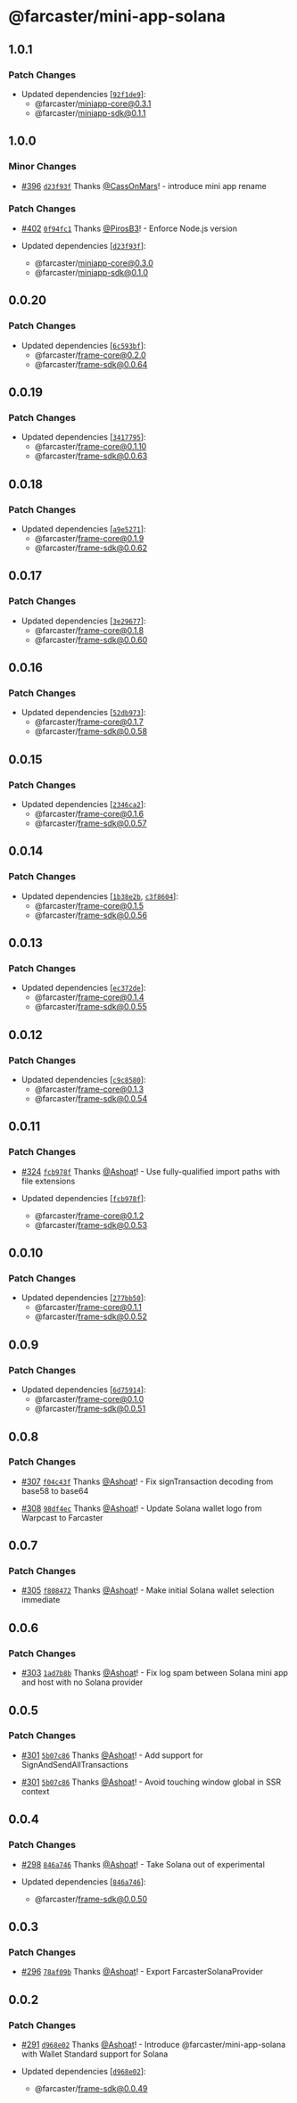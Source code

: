 # @farcaster/mini-app-solana

## 1.0.1

### Patch Changes

- Updated dependencies [[`92f1de9`](https://github.com/farcasterxyz/miniapps/commit/92f1de9c4e7307915b39aac470a4322707911bae)]:
  - @farcaster/miniapp-core@0.3.1
  - @farcaster/miniapp-sdk@0.1.1

## 1.0.0

### Minor Changes

- [#396](https://github.com/farcasterxyz/miniapps/pull/396) [`d23f93f`](https://github.com/farcasterxyz/miniapps/commit/d23f93f5dcfb382d52e2faa8dc6be3dd1ab0674f) Thanks [@CassOnMars](https://github.com/CassOnMars)! - introduce mini app rename

### Patch Changes

- [#402](https://github.com/farcasterxyz/miniapps/pull/402) [`0f94fc1`](https://github.com/farcasterxyz/miniapps/commit/0f94fc15b590a551dffb545be9f04fcf9ea41689) Thanks [@PirosB3](https://github.com/PirosB3)! - Enforce Node.js version

- Updated dependencies [[`d23f93f`](https://github.com/farcasterxyz/miniapps/commit/d23f93f5dcfb382d52e2faa8dc6be3dd1ab0674f)]:
  - @farcaster/miniapp-core@0.3.0
  - @farcaster/miniapp-sdk@0.1.0

## 0.0.20

### Patch Changes

- Updated dependencies [[`6c593bf`](https://github.com/farcasterxyz/miniapps/commit/6c593bf4971c40d00dfc1d99a6a063b0ccf4f6b3)]:
  - @farcaster/frame-core@0.2.0
  - @farcaster/frame-sdk@0.0.64

## 0.0.19

### Patch Changes

- Updated dependencies [[`3417795`](https://github.com/farcasterxyz/miniapps/commit/34177950c373087a989dedfa0bf5eac6391f0850)]:
  - @farcaster/frame-core@0.1.10
  - @farcaster/frame-sdk@0.0.63

## 0.0.18

### Patch Changes

- Updated dependencies [[`a9e5271`](https://github.com/farcasterxyz/miniapps/commit/a9e5271c2b8675b60787e9d4a65f707de6a2fd28)]:
  - @farcaster/frame-core@0.1.9
  - @farcaster/frame-sdk@0.0.62

## 0.0.17

### Patch Changes

- Updated dependencies [[`3e29677`](https://github.com/farcasterxyz/miniapps/commit/3e2967746bb25776fbbf67a059b421640f190491)]:
  - @farcaster/frame-core@0.1.8
  - @farcaster/frame-sdk@0.0.60

## 0.0.16

### Patch Changes

- Updated dependencies [[`52db973`](https://github.com/farcasterxyz/miniapps/commit/52db9738d45fe3be3afd1db0197bde98c08fd5ca)]:
  - @farcaster/frame-core@0.1.7
  - @farcaster/frame-sdk@0.0.58

## 0.0.15

### Patch Changes

- Updated dependencies [[`2346ca2`](https://github.com/farcasterxyz/miniapps/commit/2346ca27ffdc38076e413c2f66584488b55c4c2f)]:
  - @farcaster/frame-core@0.1.6
  - @farcaster/frame-sdk@0.0.57

## 0.0.14

### Patch Changes

- Updated dependencies [[`1b38e2b`](https://github.com/farcasterxyz/miniapps/commit/1b38e2bd8767c1b88c12dd09292db642cdf58e26), [`c3f8604`](https://github.com/farcasterxyz/miniapps/commit/c3f8604979468145792b4374cacd546060bfe997)]:
  - @farcaster/frame-core@0.1.5
  - @farcaster/frame-sdk@0.0.56

## 0.0.13

### Patch Changes

- Updated dependencies [[`ec372de`](https://github.com/farcasterxyz/miniapps/commit/ec372de3c0c7bcfa0e6acd7c30e0ae1385606d27)]:
  - @farcaster/frame-core@0.1.4
  - @farcaster/frame-sdk@0.0.55

## 0.0.12

### Patch Changes

- Updated dependencies [[`c9c8580`](https://github.com/farcasterxyz/miniapps/commit/c9c858040370cc4a14691585bb1cee10afde878b)]:
  - @farcaster/frame-core@0.1.3
  - @farcaster/frame-sdk@0.0.54

## 0.0.11

### Patch Changes

- [#324](https://github.com/farcasterxyz/miniapps/pull/324) [`fcb978f`](https://github.com/farcasterxyz/miniapps/commit/fcb978fc45d60cb0c1e5233fc87643d796d17151) Thanks [@Ashoat](https://github.com/Ashoat)! - Use fully-qualified import paths with file extensions

- Updated dependencies [[`fcb978f`](https://github.com/farcasterxyz/miniapps/commit/fcb978fc45d60cb0c1e5233fc87643d796d17151)]:
  - @farcaster/frame-core@0.1.2
  - @farcaster/frame-sdk@0.0.53

## 0.0.10

### Patch Changes

- Updated dependencies [[`277bb50`](https://github.com/farcasterxyz/miniapps/commit/277bb505c4e75f452ce6f1e0df3d936b21e0c8e1)]:
  - @farcaster/frame-core@0.1.1
  - @farcaster/frame-sdk@0.0.52

## 0.0.9

### Patch Changes

- Updated dependencies [[`6d75914`](https://github.com/farcasterxyz/miniapps/commit/6d7591416086d19925315b95f434a8151c919e2b)]:
  - @farcaster/frame-core@0.1.0
  - @farcaster/frame-sdk@0.0.51

## 0.0.8

### Patch Changes

- [#307](https://github.com/farcasterxyz/miniapps/pull/307) [`f04c43f`](https://github.com/farcasterxyz/miniapps/commit/f04c43f403ce04b09f2fc59e95eb756391f01311) Thanks [@Ashoat](https://github.com/Ashoat)! - Fix signTransaction decoding from base58 to base64

- [#308](https://github.com/farcasterxyz/miniapps/pull/308) [`98df4ec`](https://github.com/farcasterxyz/miniapps/commit/98df4ec82b8cb039b5b25a91dae7abc760185be9) Thanks [@Ashoat](https://github.com/Ashoat)! - Update Solana wallet logo from Warpcast to Farcaster

## 0.0.7

### Patch Changes

- [#305](https://github.com/farcasterxyz/miniapps/pull/305) [`f808472`](https://github.com/farcasterxyz/miniapps/commit/f808472de6453391cd70c35ead848a56268236b9) Thanks [@Ashoat](https://github.com/Ashoat)! - Make initial Solana wallet selection immediate

## 0.0.6

### Patch Changes

- [#303](https://github.com/farcasterxyz/miniapps/pull/303) [`1ad7b8b`](https://github.com/farcasterxyz/miniapps/commit/1ad7b8b1e3eb13c80ca8fbab6e12db05c3b72e42) Thanks [@Ashoat](https://github.com/Ashoat)! - Fix log spam between Solana mini app and host with no Solana provider

## 0.0.5

### Patch Changes

- [#301](https://github.com/farcasterxyz/miniapps/pull/301) [`5b07c86`](https://github.com/farcasterxyz/miniapps/commit/5b07c866e08be6ac92962daf066f6553008c6a1c) Thanks [@Ashoat](https://github.com/Ashoat)! - Add support for SignAndSendAllTransactions

- [#301](https://github.com/farcasterxyz/miniapps/pull/301) [`5b07c86`](https://github.com/farcasterxyz/miniapps/commit/5b07c866e08be6ac92962daf066f6553008c6a1c) Thanks [@Ashoat](https://github.com/Ashoat)! - Avoid touching window global in SSR context

## 0.0.4

### Patch Changes

- [#298](https://github.com/farcasterxyz/miniapps/pull/298) [`846a746`](https://github.com/farcasterxyz/miniapps/commit/846a746d1bdea527517dd503c4e2acda1b06c000) Thanks [@Ashoat](https://github.com/Ashoat)! - Take Solana out of experimental

- Updated dependencies [[`846a746`](https://github.com/farcasterxyz/miniapps/commit/846a746d1bdea527517dd503c4e2acda1b06c000)]:
  - @farcaster/frame-sdk@0.0.50

## 0.0.3

### Patch Changes

- [#296](https://github.com/farcasterxyz/miniapps/pull/296) [`78af09b`](https://github.com/farcasterxyz/miniapps/commit/78af09bf542ce18cd904b99e45228447f9a44e2e) Thanks [@Ashoat](https://github.com/Ashoat)! - Export FarcasterSolanaProvider

## 0.0.2

### Patch Changes

- [#291](https://github.com/farcasterxyz/miniapps/pull/291) [`d968e02`](https://github.com/farcasterxyz/miniapps/commit/d968e02fea0a1d352cadd253d00d85cc4f6ca328) Thanks [@Ashoat](https://github.com/Ashoat)! - Introduce @farcaster/mini-app-solana with Wallet Standard support for Solana

- Updated dependencies [[`d968e02`](https://github.com/farcasterxyz/miniapps/commit/d968e02fea0a1d352cadd253d00d85cc4f6ca328)]:
  - @farcaster/frame-sdk@0.0.49
